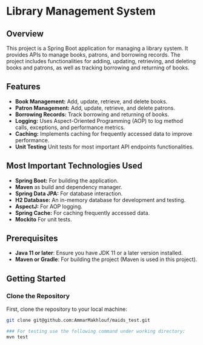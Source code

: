 # Library Management System

## Overview

This project is a Spring Boot application for managing a library system. It provides APIs to manage books, patrons, and borrowing records. The project includes functionalities for adding, updating, retrieving, and deleting books and patrons, as well as tracking borrowing and returning of books.

## Features

- **Book Management:** Add, update, retrieve, and delete books.
- **Patron Management:** Add, update, retrieve, and delete patrons.
- **Borrowing Records:** Track borrowing and returning of books.
- **Logging:** Uses Aspect-Oriented Programming (AOP) to log method calls, exceptions, and performance metrics.
- **Caching:** Implements caching for frequently accessed data to improve performance.
- **Unit Testing** Unit tests for most important API endpoints functionalities.

## Most Important Technologies Used

- **Spring Boot:** For building the application.
- **Maven** as build and dependency manager.
- **Spring Data JPA:** For database interaction.
- **H2 Database:** An in-memory database for development and testing.
- **AspectJ:** For AOP logging.
- **Spring Cache:** For caching frequently accessed data.
- **Mockito** For unit tests.


## Prerequisites

- **Java 11 or later**: Ensure you have JDK 11 or a later version installed.
- **Maven or Gradle**: For building the project (Maven is used in this project).

## Getting Started

### Clone the Repository

First, clone the repository to your local machine:

```bash
git clone git@github.com:AmmarMakhlouf/maids_test.git

### For testing use the following command under working directory:
mvn test
